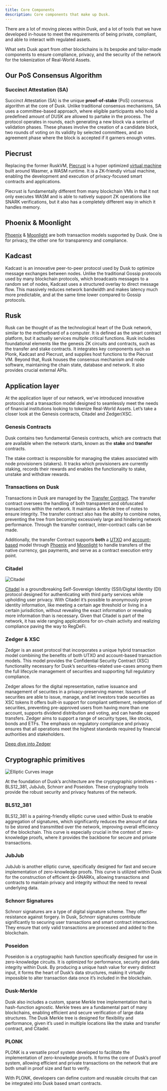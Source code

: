 ```yaml
---
title: Core Components
description: Core components that make up Dusk.
---
```


There are a lot of moving pieces within Dusk, and a lot of tools that we have developed in-house to meet the requirements of being private, compliant, and able to interact with regulated assets.

What sets Dusk apart from other blockchains is its bespoke and tailor-made components to ensure compliance, privacy, and the security of the network for the tokenization of Real-World Assets.

## Our PoS Consensus Algorithm

### Succinct Attestation (SA)

Succinct Attestation (SA) is the unique **proof-of-stake** (PoS) consensus algorithm at the core of Dusk. Unlike traditional consensus mechanisms, SA uses a committee-based approach, where eligible participants who hold a predefined amount of DUSK are allowed to partake in the process. The protocol operates in rounds, each generating a new block via a series of validation phases. These phases involve the creation of a candidate block, two rounds of voting on its validity by selected committees, and an agreement phase where the block is accepted if it garners enough votes.

 
## Piecrust

Replacing the former RuskVM, [Piecrust](https://dusk.network/news/piecrust-and-our-transition-to-rust/) is a hyper optimized [virtual machine](https://en.wikipedia.org/wiki/Virtual_machine) built around Wasmer, a WASM runtime. It is a ZK-friendly virtual machine, enabling the development and execution of privacy-focused smart contracts and applications. 

Piecrust is fundamentally different from many blockchain VMs in that it not only executes WASM and is able to natively support ZK operations like SNARK verifications, but it also has a completely different way in which it handles memory.

 
## Phoenix & Moonlight

[Phoenix](tx-models#phoenix) & [Moonlight](tx-models#moonlight) are both transaction models supported by Dusk. One is for privacy, the other one for transparency and compliance.
  
## Kadcast

Kadcast is an innovative peer-to-peer protocol used by Dusk to optimize message exchanges between nodes. Unlike the traditional Gossip protocols used by many blockchain protocols, which broadcasts messages to a random set of nodes, Kadcast uses a structured overlay to direct message flow. This massively reduces network bandwidth and makes latency much more predictable, and at the same time lower compared to Gossip protocols.
 
## Rusk

Rusk can be thought of as the technological heart of the Dusk network, similar to the motherboard of a computer. It is defined as the smart contract platform, but it actually services multiple critical functions. Rusk includes foundational elements like the genesis ZK circuits and contracts, such as the transfer and stake contracts. It integrates key components such as Plonk, Kadcast and Piecrust, and supplies host functions to the Piecrust VM. Beyond that, Rusk houses the consensus mechanism and node software, maintaining the chain state, database and network. It also provides crucial external APIs.
 
## Application layer

At the application layer of our network, we’ve introduced innovative protocols and a transaction model designed to seamlessly meet the needs of financial institutions looking to tokenize Real-World Assets. Let’s take a closer look at the Genesis contracts, Citadel and Zedger/XSC.

### Genesis Contracts

Dusk contains two fundamental Genesis contracts, which are contracts that are available when the network starts, known as the **stake** and **transfer** contracts. 

The stake contract is responsible for managing the stakes associated with node provisioners (stakers). It tracks which provisioners are currently staking, records their rewards and enables the functionality to stake, unstake and withdraw rewards.

### Transactions on Dusk

Transactions in Dusk are managed by the <a href="https://github.com/dusk-network/rusk/tree/master/contracts/transfer" target="_blank">Transfer Contract</a>. The transfer contract oversees the handling of both transparent and obfuscated transactions within the network. It maintains a Merkle tree of notes to ensure integrity. The transfer contract also has the ability to combine notes, preventing the tree from becoming excessively large and hindering network performance. Through the transfer contract, inter-contract calls can be made.

Additionally, the transfer Contract supports **both** a [UTXO](tx-models#utxos) and [account-based](tx-models#account-model) model through [Phoenix](tx-models#phoenix) and [Moonlight](tx-models#moonlight) to handle transfers of the native currency, gas payments, and serve as a contract execution entry point.

### Citadel

![Citadel](../../../assets/citadel.gif)

[Citadel](https://press.dusk.network/222353-dusk-network-presents-citadel-zero-knowledge-kyc-solution) is a groundbreaking Self-Sovereign Identity (SSI)/Digital Identity (DI) protocol designed for authenticating with third party services while upholding user privacy. With Citadel it’s possible to anonymously prove identity information, like meeting a certain age threshold or living in a certain jurisdiction, without revealing the exact information or revealing more information than is necessary. Given that Citadel is part of the network, it has wide ranging applications for on-chain activity and realizing compliance paving the way to RegDeFi.

### Zedger & XSC

Zedger is an asset protocol that incorporates a unique hybrid transaction model combining the benefits of both UTXO and account-based transaction models. This model provides the Confidential Security Contract (XSC) functionality necessary for Dusk’s securities-related use-cases among them the full lifecycle management of securities and supporting full regulatory compliance.

Zedger allows for the digital representation, native issuance and management of securites in a privacy-preserving manner. Issuers of securities are able to issue, manage, and let investors trade securities as XSC tokens It offers built-in support for compliant settlement, redemption of securities, preventing pre-approved users from having more than one account, supports dividend distribution and voting, and can handle capped transfers. Zedger aims to support a range of security types, like stocks, bonds and ETFs. The emphasis on regulatory compliance and privacy ensures that all operations meet the highest standards required by financial authorities and stakeholders.

[Deep dive into Zedger](deep-dive/transaction_models/zedger) 

## Cryptographic primitives

![Elliptic Curves image](../../../assets/elliptic_curves.png)

At the foundation of Dusk’s architecture are the cryptographic primitives - BLS12_381, JubJub, Schnorr and Poseidon. These cryptography tools provide the robust security and privacy features of the network.

### BLS12_381

BLS12_381 is a pairing-friendly elliptic curve used within Dusk to enable aggregation of signatures, which significantly reduces the amount of data to be stored and transmitted over the network, improving overall efficiency of the blockchain. This curve is especially crucial in the context of zero-knowledge proofs, where it provides the backbone for secure and private transactions.

### JubJub

JubJub is another elliptic curve, specifically designed for fast and secure implementation of zero-knowledge proofs. This curve is utilized within Dusk for the construction of efficient zk-SNARKs, allowing transactions and contracts to maintain privacy and integrity without the need to reveal underlying data.

### Schnorr Signatures

Schnorr signatures are a type of digital signature scheme. They offer resistance against forgery. In Dusk, Schnorr signatures contribute significantly to securing user transactions and smart contract interactions. They ensure that only valid transactions are processed and added to the blockchain.

### Poseidon

Poseidon is a cryptographic hash function specifically designed for use in zero-knowledge circuits. It is optimized for performance, security and data integrity within Dusk. By producing a unique hash value for every distinct input, it forms the heart of Dusk’s data structures, making it virtually impossible to alter transaction data once it’s included in the blockchain.

### Dusk-Merkle

Dusk also includes a custom, sparse Merkle tree implementation that is hash-function agnostic. Merkle trees are a fundamental part of many blockchains, enabling efficient and secure verification of large data structures. The Dusk Merkle tree is designed for flexibility and performance, given it’s used in multiple locations like the stake and transfer contract, and Citadel. 
 
### PLONK

PLONK is a versatile proof system developed to facilitate the implementation of zero-knowledge proofs. It forms the core of Dusk’s proof system, allowing efficient and private transactions on the network that are both small in proof size and fast to verify. 

With PLONK, developers can define custom and reusable circuits that can be integrated into Dusk based smart contracts. 
